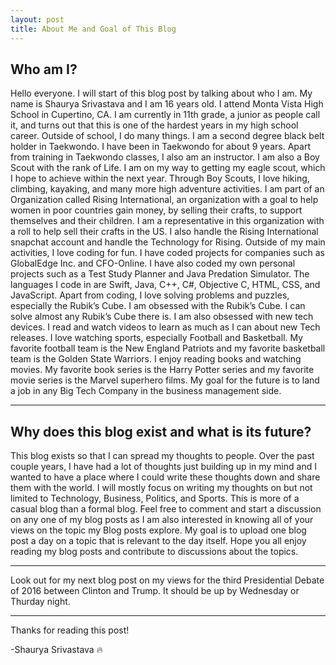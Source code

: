 ```yaml
---
layout: post
title: About Me and Goal of This Blog
---
```


<h2>Who am I?</h2>

Hello everyone. I will start of this blog post by talking about who I am. My name is Shaurya Srivastava and I am 16 years old. I attend Monta Vista High School in Cupertino, CA. I am currently in 11th grade, a junior as people call it, and turns out that this is one of the hardest years in my high school career. Outside of school, I do many things. I am a second degree black belt holder in Taekwondo. I have been in Taekwondo for about 9 years. Apart from training in Taekwondo classes, I also am an instructor. I am also a Boy Scout with the rank of Life. I am on my way to getting my eagle scout, which I hope to achieve within the next year. Through Boy Scouts, I love hiking, climbing, kayaking, and many more high adventure activities. I am part of an Organization called Rising International, an organization with a goal to help women in poor countries gain money, by selling their crafts, to support themselves and their children. I am a representative in this organization with a roll to help sell their crafts in the US. I also handle the Rising International snapchat account and handle the Technology for Rising. Outside of my main activities, I love coding for fun. I have coded projects for companies such as GlobalEdge Inc. and CFO-Online. I have also coded my own personal projects such as a Test Study Planner and Java Predation Simulator. The languages I code in are Swift, Java, C++, C#, Objective C, HTML, CSS, and JavaScript. Apart from coding, I love solving problems and puzzles, especially the Rubik’s Cube. I am obsessed with the Rubik’s Cube. I can solve almost any Rubik’s Cube there is. I am also obsessed with new tech devices. I read and watch videos to learn as much as I can about new Tech releases. I love watching sports, especially Football and Basketball. My favorite football team is the New England Patriots and my favorite basketball team is the Golden State Warriors. I enjoy reading books and watching movies. My favorite book series is the Harry Potter series and my favorite movie series is the Marvel superhero films. My goal for the future is to land a job in any Big Tech Company in the business management side. 

-----------------------------------------------------------------------------------

<h2>Why does this blog exist and what is its future?</h2>

This blog exists so that I can spread my thoughts to people. Over the past couple years, I have had a lot of thoughts just building up in my mind and I wanted to have a place where I could write these thoughts down and share them with the world. I will mostly focus on writing my thoughts on but not limited to Technology, Business, Politics, and Sports. This is more of a casual blog than a formal blog. Feel free to comment and start a discussion on any one of my blog posts as I am also interested in knowing all of your views on the topic my Blog posts explore. My goal is to upload one blog post a day on a topic that is relevant to the day itself. Hope you all enjoy reading my blog posts and contribute to discussions about the topics. 

-----------------------------------------------------------------------------------

Look out for my next blog post on my views for the third Presidential Debate of 2016 between Clinton and Trump. It should be up by Wednesday or Thurday night.

-----------------------------------------------------------------------------------

Thanks for reading this post!

-Shaurya Srivastava 🔥